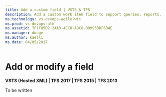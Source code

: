 ```yaml
---
title: Add a custom field | VSTS & TFS  
description: Add a custom work item field to support queries, reports, and workflow for Visual Studio Team Services (VSTS) and TFS  
ms.technology: vs-devops-agile-wit
ms.prod: vs-devops-alm
ms.assetid: 7F1F85D2-2AA3-4EC8-A8C8-099933DF634E  
ms.manager: douge
ms.author: kaelli
ms.date: 04/05/2017
---
```


# Add or modify a field  

<b>VSTS (Hosted XML) | TFS 2017 | TFS 2015 | TFS 2013</b> 

To be written